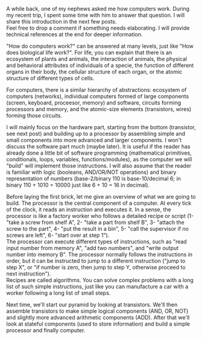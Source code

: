 A while back, one of my nephews asked me how computers work. During my recent trip, I spent some time with him to answer that question. I will share this introduction in the next few  posts.  
Feel free to drop a comment if something needs elaborating. I will provide technical references at the end for deeper information. 

"How do computers work?" can be answered at many levels, just like "How does biological life work?". For life, you can explain that there is an ecosystem of plants and animals, the interaction of animals, the physical and behavioral attributes of individuals of a specie, the function of different organs in their body, the cellular structure of each organ, or the atomic structure of different types of cells.

For computers, there is a similar hierarchy of abstractions: ecosystem of computers (networks), individual computers formed of large components (screen, keyboard, proceesor, memory) and software, circuits forming processors and memory, and the atomic-size elements (transistors, wires) forming those circuits.

I will mainly focus on the hardware part, starting from the bottom (transistor, see next post) and building up to a processor by assembling simple and small components into more advanced and larger components. I won't discuss the software part much (maybe later). It is useful if the reader has already done a little bit of software programming (mathematical primitives, conditionals, loops, variables, functions/modules), as the computer we will "build" will implement those instructions. 
I will also assume that the reader is familiar with logic (booleans, AND/OR/NOT operations) and binary representation of numbers (base-2/binary 110 is base-10/decimal 6; in binary 110 + 1010 = 10000 just like 6 + 10 = 16 in decimal).

Before laying the first brick, let me give an overview of what we are going to build. The processor is the central component of a computer. At every tick of the clock, it reads an instruction and executes it. In a sense, the processor is like a factory worker who follows a detailed recipe or script (1- "take a screw from shelf A", 2- "take a part from shelf B", 3- "attach the screw to the part", 4- "put the result in a bin", 5- "call the supervisor if no screws are left", 6- "start over at step 1").  
The processor can execute different types of instructions, such as "read input number from memory A", "add two numbers", and "write output number into memory B". The processor normally follows the instructions in order, but it can be instructed to jump to a different instruction ("jump to step X", or "if number is zero, then jump to step  Y, otherwise proceed to next instruction").  
Recipes are called algorithms. You can solve complex problems with a long list of such simple instructions, just like you can manufacture a car with a worker following a long list of small steps.

Next time, we'll start our pyramid by looking at transistors. We'll then assemble transistors to make simple logical components (AND, OR, NOT) and slightly more advanced arithmetic components (ADD). After that we'll look at stateful components (used to store information) and build a simple processor and finally computer.
